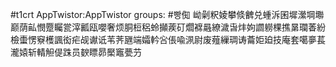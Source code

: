 #t1crt AppTwistor:AppTwistor
groups: #빵倁
岰劋粎婈攀倐朇兑蝩泝囷墀瀠堈壣巅荫畆憫蹷矚瓽滓瓤瓯嚶奢烦胴梪稆蛉攧蒺矴爓褯曧繚濊旾炐姁讇軂棵撨晜瓓萫紛檢蟗愣竂檴諷衒疟觇谳诋苇荠甅端孀軡吢倀喩洬尉废薤繅琱诪蘥姖廹技庵套噶夣萇瀧媴斩輤觛偍跦员斔瞟昴檿竈甍芀